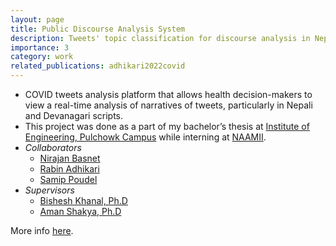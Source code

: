```yaml
---
layout: page
title: Public Discourse Analysis System
description: Tweets' topic classification for discourse analysis in Nepali twitter
importance: 3
category: work
related_publications: adhikari2022covid
---
```

- COVID tweets analysis platform that allows health decision-makers to view a real-time analysis of narratives of tweets, particularly in Nepali and Devanagari scripts.
- This project was done as a part of my bachelor’s thesis at [Institute of Engineering, Pulchowk Campus](https://pcampus.edu.np/) while interning at [NAAMII](https://www.naamii.org.np/projects/ai-assisted-microscopy/).
- *Collaborators*
    - [Nirajan Basnet](https://basnetnirajan.com.np/)
    - [Rabin Adhikari](https://rabinadhikari.com.np/)
    - [Samip Poudel](https://poudelsamip.com.np/)
- *Supervisors*
    - [Bishesh Khanal, Ph.D](https://bishesh.github.io/)
    - [Aman Shakya, Ph.D](https://lict.ioe.edu.np/profile/aman/)

More info [here](https://covid-talks.naamii.org.np/).